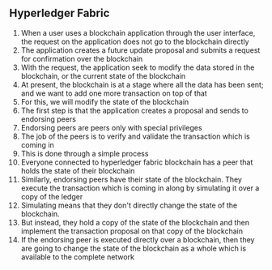 ## Hyperledger Fabric

1.  When a user uses a blockchain application through the user interface, the request on the application does not go to the blockchain directly
2.  The application creates a future update proposal and submits a request for confirmation over the blockchain
3.  With the request, the application seek to modify the data stored in the blockchain, or the current state of the blockchain
4.  At present, the blockchain is at a stage where all the data has been sent; and we want to add one more transaction on top of that
5.  For this, we will modify the state of the blockchain
6.  The first step is that the application creates a proposal and sends to endorsing peers
7.  Endorsing peers are peers only with special privileges
8.  The job of the peers is to verify and validate the transaction which is coming in
9.  This is done through a simple process
10. Everyone connected to hyperledger fabric blockchain has a peer that holds the state of their blockchain
11. Similarly, endorsing peers have their state of the blockchain. They execute the transaction which is coming in along by simulating it over a copy of the ledger
12. Simulating means that they don't directly change the state of the blockchain.
13. But instead, they hold a copy of the state of the blockchain and then implement the transaction proposal on that copy of the blockchain
14. If the endorsing peer is executed directly over a blockchain, then they are going to change the state of the blockchain as a whole which is available to the complete network